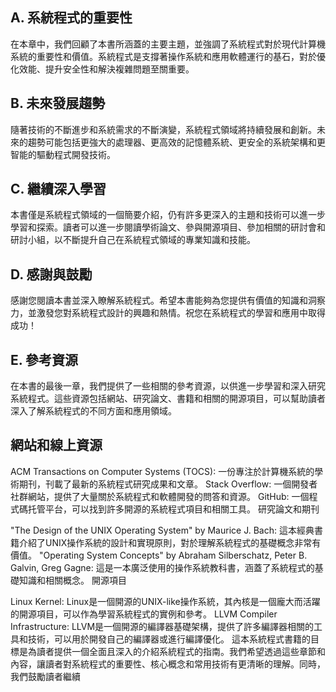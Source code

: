 ## A. 系統程式的重要性
在本章中，我們回顧了本書所涵蓋的主要主題，並強調了系統程式對於現代計算機系統的重要性和價值。系統程式是支撐著操作系統和應用軟體運行的基石，對於優化效能、提升安全性和解決複雜問題至關重要。

## B. 未來發展趨勢
隨著技術的不斷進步和系統需求的不斷演變，系統程式領域將持續發展和創新。未來的趨勢可能包括更強大的處理器、更高效的記憶體系統、更安全的系統架構和更智能的驅動程式開發技術。

## C. 繼續深入學習
本書僅是系統程式領域的一個簡要介紹，仍有許多更深入的主題和技術可以進一步學習和探索。讀者可以進一步閱讀學術論文、參與開源項目、參加相關的研討會和研討小組，以不斷提升自己在系統程式領域的專業知識和技能。

## D. 感謝與鼓勵
感謝您閱讀本書並深入瞭解系統程式。希望本書能夠為您提供有價值的知識和洞察力，並激發您對系統程式設計的興趣和熱情。祝您在系統程式的學習和應用中取得成功！

## E. 參考資源
在本書的最後一章，我們提供了一些相關的參考資源，以供進一步學習和深入研究系統程式。這些資源包括網站、研究論文、書籍和相關的開源項目，可以幫助讀者深入了解系統程式的不同方面和應用領域。

## 網站和線上資源

ACM Transactions on Computer Systems (TOCS): 一份專注於計算機系統的學術期刊，刊載了最新的系統程式研究成果和文章。
Stack Overflow: 一個開發者社群網站，提供了大量關於系統程式和軟體開發的問答和資源。
GitHub: 一個程式碼托管平台，可以找到許多開源的系統程式項目和相關工具。
研究論文和期刊

"The Design of the UNIX Operating System" by Maurice J. Bach: 這本經典書籍介紹了UNIX操作系統的設計和實現原則，對於理解系統程式的基礎概念非常有價值。
"Operating System Concepts" by Abraham Silberschatz, Peter B. Galvin, Greg Gagne: 這是一本廣泛使用的操作系統教科書，涵蓋了系統程式的基礎知識和相關概念。
開源項目

Linux Kernel: Linux是一個開源的UNIX-like操作系統，其內核是一個龐大而活躍的開源項目，可以作為學習系統程式的實例和參考。
LLVM Compiler Infrastructure: LLVM是一個開源的編譯器基礎架構，提供了許多編譯器相關的工具和技術，可以用於開發自己的編譯器或進行編譯優化。
這本系統程式書籍的目標是為讀者提供一個全面且深入的介紹系統程式的指南。我們希望透過這些章節和內容，讓讀者對系統程式的重要性、核心概念和常用技術有更清晰的理解。同時，我們鼓勵讀者繼續